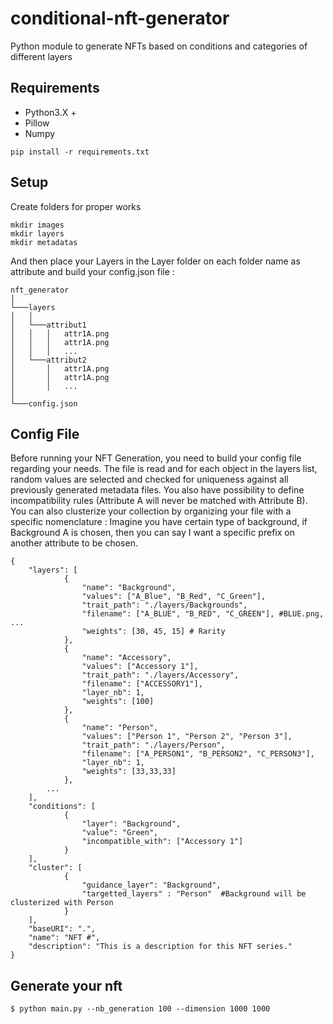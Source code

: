 # conditional-nft-generator

Python module to generate NFTs based on conditions and categories of different layers

## Requirements

- Python3.X +
- Pillow
- Numpy

```
pip install -r requirements.txt
```

## Setup

Create folders for proper works

```
mkdir images
mkdir layers
mkdir metadatas
```

And then place your Layers in the Layer folder on each folder name as attribute and build your config.json file : 
```
nft_generator
│
└───layers
│   │
│   └───attribut1
│   │   │   attr1A.png
│   │   │   attr1A.png
│   │   │   ...
│   └───attribut2
│       │   attr1A.png
│       │   attr1A.png
│       │   ...
│ 
└───config.json
```

## Config File

Before running your NFT Generation, you need to build your config file regarding your needs. The file is read and for each object in the layers list, random values are selected and checked for uniqueness against all previously generated metadata files.
You also have possibility to define incompatibility rules (Attribute A will never be matched with Attribute B). You can also clusterize your collection by organizing your file with a specific nomenclature : Imagine you have certain type of background, if Background A is chosen, then you can say I want a specific prefix on another attribute to be chosen.

```
{
    "layers": [
            {
                "name": "Background",
                "values": ["A_Blue", "B_Red", "C_Green"],
                "trait_path": "./layers/Backgrounds",
                "filename": ["A_BLUE", "B_RED", "C_GREEN"], #BLUE.png, ...
                "weights": [30, 45, 15] # Rarity
            },
            {
                "name": "Accessory",
                "values": ["Accessory 1"],
                "trait_path": "./layers/Accessory",
                "filename": ["ACCESSORY1"],
                "layer_nb": 1,
                "weights": [100]
            },
            {
                "name": "Person",
                "values": ["Person 1", "Person 2", "Person 3"],
                "trait_path": "./layers/Person",
                "filename": ["A_PERSON1", "B_PERSON2", "C_PERSON3"],
                "layer_nb": 1,
                "weights": [33,33,33]
            },
        ...
    ],
    "conditions": [
            {
                "layer": "Background",
                "value": "Green",
                "incompatible_with": ["Accessory 1"]
            }
    ],
    "cluster": [
            {
                "guidance_layer": "Background",
                "targetted_layers" : "Person"  #Background will be clusterized with Person
            }
    ],
    "baseURI": ".",
    "name": "NFT #",
    "description": "This is a description for this NFT series."
}
```


## Generate your nft

```
$ python main.py --nb_generation 100 --dimension 1000 1000
```